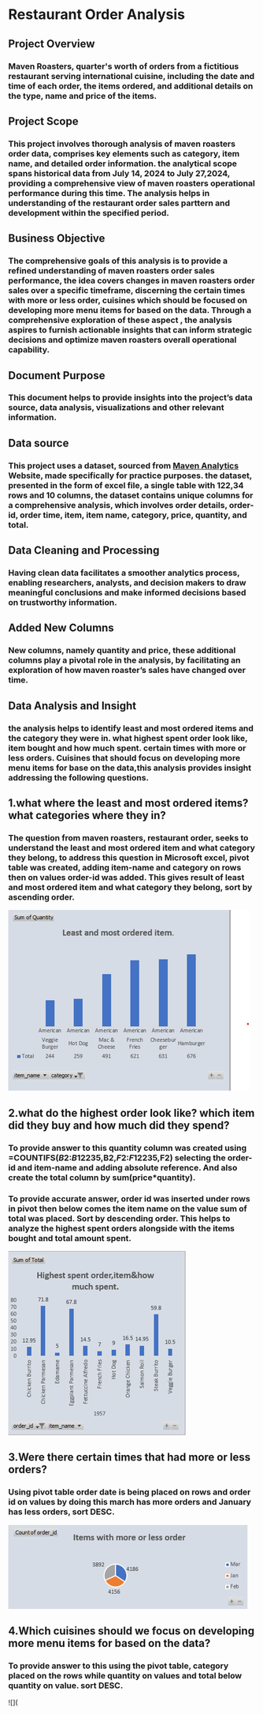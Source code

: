 # Restaurant Order Analysis


## Project Overview
### Maven Roasters, quarter's worth of orders from a fictitious restaurant serving international cuisine, including the date and time of each order, the items ordered, and additional details on the type, name and price of the items.

## Project Scope
### This project involves thorough analysis of maven roasters order data, comprises key elements such as category, item name, and detailed order information. the analytical scope spans historical data from July 14, 2024  to July 27,2024, providing a comprehensive view of maven roasters operational performance during this time. The analysis helps in understanding of the restaurant order sales parttern and development within the specified period.
## Business Objective
### The comprehensive goals of this analysis is to provide a refined understanding of maven roasters order sales performance, the idea covers changes in maven roasters order sales over a specific timeframe, discerning the certain times with more or less order, cuisines which should be focused on developing more menu items for based on the data. Through a comprehensive exploration of these  aspect , the analysis aspires to furnish actionable insights that can inform strategic decisions and optimize maven roasters overall operational capability.
## Document Purpose
### This document helps to provide insights into the project’s data source, data analysis, visualizations and other relevant information.
## Data source
### This project uses a dataset, sourced from [Maven Analytics](https://mavenanalytics.io/data-playground?order=date_added%2Cdesc&page=4) Website, made specifically for practice purposes. the dataset, presented in the form of excel file, a single table with 122,34 rows and 10 columns, the dataset contains unique columns for a comprehensive analysis, which involves order details, order-id, order time, item, item name, category, price, quantity, and total.
## Data Cleaning and Processing
### Having clean data facilitates a smoother analytics process, enabling researchers, analysts, and decision makers to draw meaningful conclusions and make informed decisions based on trustworthy information. 
## Added New Columns
### New columns, namely quantity and price, these additional columns play a pivotal role in the analysis, by facilitating an exploration of how maven roaster’s sales have changed over time.
## Data Analysis and Insight
### the analysis helps to identify least and most ordered items and the category they were in. what highest spent order look like, item bought and how much spent. certain times with more or less orders. Cuisines that should focus on developing more menu items for base on the data,this analysis provides insight addressing the following questions.
## 1.what where the least and most ordered items? what categories where they in?
### The question from maven roasters, restaurant order, seeks to understand the least and most ordered item and what category they belong, to address this question in Microsoft excel, pivot table was created, adding item-name and category on  rows then on values order-id was added. This gives result of least and most ordered item and what category they belong, sort by ascending order.
![](https://github.com/Amaechi536/Restaurant-Order-Analysis/blob/main/Screenshot%202024-07-28%20164448.png)
## 2.what do the highest order look like? which item did they buy and how much did they spend?
### To provide answer to this quantity column was created using =COUNTIFS($B$2:$B$12235,B2,$F$2:$F$12235,F2) selecting the order-id and item-name and adding absolute reference.  And also create the total column by sum(price*quantity).
### To provide accurate answer, order id was inserted under rows in pivot then below comes the item name on the value sum of total was placed. Sort by descending order.  This helps to analyze the highest spent orders alongside with the items bought and total amount spent.
![](https://github.com/Amaechi536/Restaurant-Order-Analysis/blob/main/Screenshot%202024-07-28%20164900.png)
## 3.Were there certain times that had more or less orders?
### Using pivot table order date is being placed on rows and order id on values by doing this march has more orders and January has less orders, sort DESC.
![](https://github.com/Amaechi536/Restaurant-Order-Analysis/blob/main/Screenshot%202024-07-28%20203511.png)
## 4.Which cuisines should we focus on developing more menu items for based on the data?
### To provide answer to this using the pivot table, category placed on the rows while quantity on values and total below quantity on value. sort DESC.
![](






